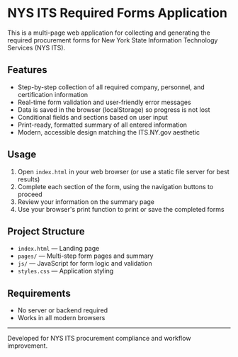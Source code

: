 # NYS ITS Required Forms Application

This is a multi-page web application for collecting and generating the required procurement forms for New York State Information Technology Services (NYS ITS).

## Features
- Step-by-step collection of all required company, personnel, and certification information
- Real-time form validation and user-friendly error messages
- Data is saved in the browser (localStorage) so progress is not lost
- Conditional fields and sections based on user input
- Print-ready, formatted summary of all entered information
- Modern, accessible design matching the ITS.NY.gov aesthetic

## Usage
1. Open `index.html` in your web browser (or use a static file server for best results)
2. Complete each section of the form, using the navigation buttons to proceed
3. Review your information on the summary page
4. Use your browser's print function to print or save the completed forms

## Project Structure
- `index.html` — Landing page
- `pages/` — Multi-step form pages and summary
- `js/` — JavaScript for form logic and validation
- `styles.css` — Application styling

## Requirements
- No server or backend required
- Works in all modern browsers

---
Developed for NYS ITS procurement compliance and workflow improvement.
